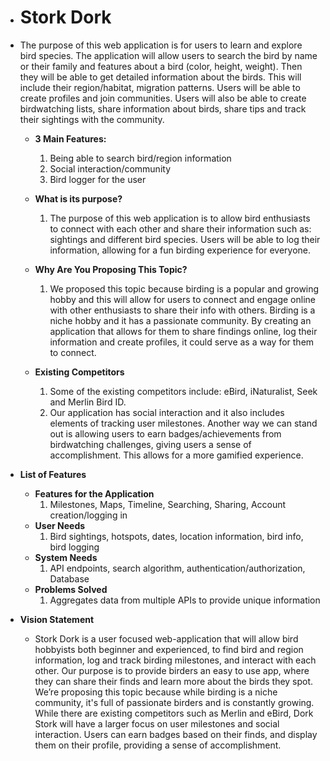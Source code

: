 * # Stork Dork

* The purpose of this web application is for users to learn and explore bird species. The application will allow users to search the bird by name or their family and features about a bird (color, height, weight). Then they will be able to get detailed information about the birds. This will include their region/habitat, migration patterns. Users will be able to create profiles and join communities. Users will also be able to create birdwatching lists, share information about birds, share tips and track their sightings with the community.   
  * **3 Main Features:**  
    1. Being able to search bird/region information  
    2. Social interaction/community  
    3. Bird logger for the user

  * **What is its purpose?**  
    1. The purpose of this web application is to allow bird enthusiasts to connect with each other and share their information such as: sightings and different bird species. Users will be able to log their information, allowing for a fun birding experience for everyone.

  * **Why Are You Proposing This Topic?**  
    1. We proposed this topic because birding is a popular and growing hobby and this will allow for users to connect and engage online with other enthusiasts to share their info with others. Birding is a niche hobby and it has a passionate community. By creating an application that allows for them to share findings online, log their information and create profiles, it could serve as a way for them to connect.

  * **Existing Competitors**  
    1. Some of the existing competitors include: eBird, iNaturalist, Seek and Merlin Bird ID.  
    2. Our application has social interaction and it also includes elements of tracking user milestones. Another way we can stand out is allowing users to earn badges/achievements from birdwatching challenges, giving users a sense of accomplishment. This allows for a more gamified experience.

* **List of Features**  
  * **Features for the Application**  
    1. Milestones, Maps, Timeline, Searching, Sharing, Account creation/logging in  
  * **User Needs**  
    1. Bird sightings, hotspots, dates, location information, bird info, bird logging  
  * **System Needs**  
    1. API endpoints, search algorithm, authentication/authorization, Database  
  * **Problems Solved**  
    1. Aggregates data from multiple APIs to provide unique information  
* **Vision Statement**  
  * Stork Dork is a user focused web-application that will allow bird hobbyists both beginner and experienced, to find bird and region information, log and track birding milestones, and interact with each other. Our purpose is to provide birders an easy to use app, where they can share their finds and learn more about the birds they spot. We’re proposing this topic because while birding is a niche community, it's full of passionate birders and is constantly growing. While there are existing competitors such as Merlin and eBird, Dork Stork will have a larger focus on user milestones and social interaction. Users can earn badges based on their finds, and display them on their profile, providing a sense of accomplishment. 

